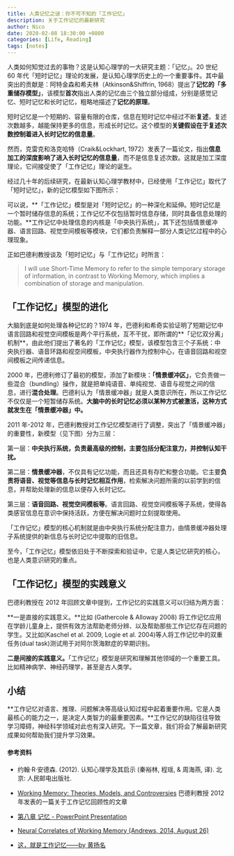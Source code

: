 ```yaml
---
title: 人类记忆之谜：你不可不知的「工作记忆」
description: 关于工作记忆的最新研究
author: Nico
date: 2020-02-08 18:30:00 +0800
categories: [Life, Reading]
tags: [notes]
---
```


人类如何知觉过去的事物？这是认知心理学的一大研究主题：「记忆」。20 世纪 60 年代「短时记忆」理论的发展，是认知心理学历史上的一个重要事件。其中最突出的贡献是：阿特金森和希夫林（Atkinson&Shiffrin, 1968）提出了**记忆的「多重储存模型」**，该模型**首次**指出人类的记忆由三个独立部分组成，分别是感觉记忆、短时记忆和长时记忆，粗略地描述了**记忆的原理**。

短时记忆是一个短期的、容量有限的仓库，信息在短时记忆中经过不断**复述**，复述次数越多，越能保持更多的信息，形成长时记忆。这个模型的**关键假设在于复述次数控制着进入长时记忆的信息量**。

然而，克雷克和洛克哈特（Craik&Lockhart, 1972）发表了一篇论文，指出**信息加工的深度影响了进入长时记忆的信息量**，而不是信息复述次数。这就是加工深度理论，它间接促使了「工作记忆」理论的诞生。

经过几十年的后续研究，在最新认知心理学教材中，已经使用「工作记忆」取代了「短时记忆」，新的记忆模型如下图所示：

可以说，**「工作记忆」模型是对「短时记忆」的一种深化和延伸。短时记忆是一个暂时储存信息的系统；工作记忆不仅包括暂时信息存储，同时具备信息处理的功能。**工作记忆中处理信息的内核是「中央执行系统」，其下还包括情景缓冲器、语言回路、视觉空间模板等模块，它们都负责解释一部分人类记忆过程中的心理现象。

正如巴德利教授谈及「短时记忆」与「工作记忆」时所言：

> I will use Short-Time Memory to refer to the simple temporary storage of information, in contrast to Working Memory, which implies a combination of storage and manipulation.

## 「工作记忆」模型的进化

大脑到底是如何处理各种记忆的？1974 年，巴德利和希奇实验证明了短期记忆中语言回路和视觉空间模板是两个平行系统，互不干扰，即所谓的**「记忆双分离」机制**，由此他们提出了著名的「工作记忆」模型，该模型包含三个子系统：中央执行器、语音环路和视空间模板，中央执行器作为控制中心，在语音回路和视空间模板之间传递信息。

2000 年，巴德利修订了最初的模型，添加了新模块：**「情景缓冲区」**，它负责做一些混合（bundling）操作，就是把单纯语音、单纯视觉、语音与视觉之间的信息，进行**混合处理**。巴德利认为「情景缓冲器」就是人类意识所在，所以工作记忆不仅仅是一个短暂储存系统。**大脑中的长时记忆必须以某种方式被激活，这种方式就发生在「情景缓冲器」中。**

2011 年-2012 年，巴德利教授对工作记忆模型进行了调整，突出了「情景缓冲器」的重要性，新模型（见下图）分为三层：

第一层：**中央执行系统，负责最高级的控制，主要包括分配注意力，并控制认知干扰。**

第二层：**情景缓冲器**，不仅具有记忆功能，而且还具有存贮和整合功能。它主要**负责将语音、视觉等信息与长时记忆相互作用**，检索解决问题所需的以前学到的信息，并帮助处理新的信息以便存入长时记忆。 

第三层：**语音回路、视觉空间模板等**。语言回路、视觉空间模板等子系统，使得各类感官信息在意识中保持活跃，方便在解决问题时立刻提取使用。

「工作记忆」模型的核心机制就是由中央执行系统分配注意力，由情景缓冲器处理子系统提供的新信息与长时记忆中提取的旧信息。


至今，「工作记忆」模型依旧处于不断探索和验证中，它是人类记忆研究的核心，也是人类意识研究的重点。

## 「工作记忆」模型的实践意义

巴德利教授在 2012 年回顾文章中提到，工作记忆的实践意义可以归结为两方面：

**一是直接的实践意义。**比如 (Gathercole & Alloway 2008) 将工作记忆应用在学龄儿童身上，提供有效方法帮助老师分辨、以及帮助那些工作记忆存在问题的学生。又比如(Kaschel et al. 2009, Logie et al. 2004)等人将工作记忆中的双重任务(dual task)测试用于对阿尔茨海默症的早期识别。

**二是间接的实践意义。**「工作记忆」模型是研究和理解其他领域的一个重要工具。比如精神病学、神经药理学，甚至是古人类学。

## 小结

**工作记忆对语言、推理、问题解决等高级认知过程中起着重要作用。它是人类最核心的能力之一，是决定人类智力的最重要因素。**工作记忆的缺陷往往导致学习障碍，神经科学领域对此也有深入研究。下一篇文章，我们将会了解最新研究成果如何帮助我们提升学习效果。

#### 参考资料

- 约翰·R·安德森. (2012). 认知心理学及其启示 (秦裕林, 程瑶, & 周海燕, 译). 北京: 人民邮电出版社.
- [Working Memory: Theories, Models, and Controversies](https://www.annualreviews.org/doi/pdf/10.1146/annurev-psych-120710-100422) 巴德利教授 2012 年发表的一篇关于工作记忆回顾性的文章
- [第八章 记忆 - PowerPoint Presentation](https://www.slideserve.com/lane/4010775)
- [ Neural Correlates of Working Memory (Andrews, 2014, August 26) ](https://www.slideshare.net/OzellaBrundidge/neural-correlates-of-working-memory)

- [这，就是工作记忆——by 黄扬名](http://www.sohu.com/a/225725279_380923)

